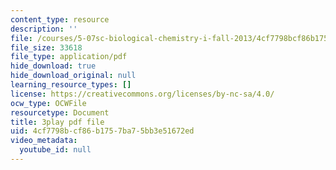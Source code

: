 ```yaml
---
content_type: resource
description: ''
file: /courses/5-07sc-biological-chemistry-i-fall-2013/4cf7798bcf86b1757ba75bb3e51672ed_61ZVXmh6ae0.pdf
file_size: 33618
file_type: application/pdf
hide_download: true
hide_download_original: null
learning_resource_types: []
license: https://creativecommons.org/licenses/by-nc-sa/4.0/
ocw_type: OCWFile
resourcetype: Document
title: 3play pdf file
uid: 4cf7798b-cf86-b175-7ba7-5bb3e51672ed
video_metadata:
  youtube_id: null
---
```

